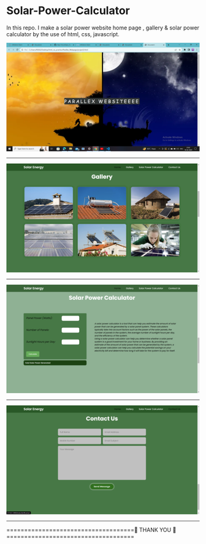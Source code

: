 # Solar-Power-Calculator
In this repo. I make a solar power website home page , gallery &amp; solar power calculator by the use of html, css, javascript.

![](https://github.com/Shubham-Yadav003/FRONT_END/blob/main/Parallex_Webpage/img/parallex_1.png)
<hr>
<img src="https://github.com/VinayThakur04/Solar-Power-Calculator/blob/main/gallery.png" alt="">
<hr>
<img src="https://github.com/VinayThakur04/Solar-Power-Calculator/blob/main/calculator.png" alt="">
<hr>
<img src="https://github.com/VinayThakur04/Solar-Power-Calculator/blob/main/contact%20us.png" alt="">
<hr>
====================================🙏 THANK YOU 🙏====================================
